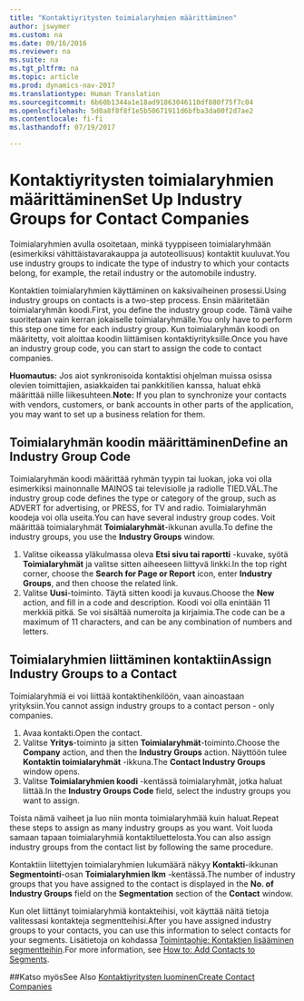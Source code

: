 ```yaml
---
title: "Kontaktiyritysten toimialaryhmien määrittäminen"
author: jswymer
ms.custom: na
ms.date: 09/16/2016
ms.reviewer: na
ms.suite: na
ms.tgt_pltfrm: na
ms.topic: article
ms.prod: dynamics-nav-2017
ms.translationtype: Human Translation
ms.sourcegitcommit: 6b60b1344a1e18ad91863046110df880f75f7c04
ms.openlocfilehash: 5d0a8f8f8f1e5b50671911d6bfba3da00f2d7ae2
ms.contentlocale: fi-fi
ms.lasthandoff: 07/19/2017

---
```

# <a name="set-up-industry-groups-for-contact-companies"></a><span data-ttu-id="9ec9c-102">Kontaktiyritysten toimialaryhmien määrittäminen</span><span class="sxs-lookup"><span data-stu-id="9ec9c-102">Set Up Industry Groups for Contact Companies</span></span>
<span data-ttu-id="9ec9c-103">Toimialaryhmien avulla osoitetaan, minkä tyyppiseen toimialaryhmään (esimerkiksi vähittäistavarakauppa ja autoteollisuus) kontaktit kuuluvat.</span><span class="sxs-lookup"><span data-stu-id="9ec9c-103">You use industry groups to indicate the type of industry to which your contacts belong, for example, the retail industry or the automobile industry.</span></span>

<span data-ttu-id="9ec9c-104">Kontaktien toimialaryhmien käyttäminen on kaksivaiheinen prosessi.</span><span class="sxs-lookup"><span data-stu-id="9ec9c-104">Using industry groups on contacts is a two-step process.</span></span> <span data-ttu-id="9ec9c-105">Ensin määritetään toimialaryhmän koodi.</span><span class="sxs-lookup"><span data-stu-id="9ec9c-105">First, you define the industry group code.</span></span> <span data-ttu-id="9ec9c-106">Tämä vaihe suoritetaan vain kerran jokaiselle toimialaryhmälle.</span><span class="sxs-lookup"><span data-stu-id="9ec9c-106">You only have to perform this step one time for each industry group.</span></span> <span data-ttu-id="9ec9c-107">Kun toimialaryhmän koodi on määritetty, voit aloittaa koodin liittämisen kontaktiyrityksille.</span><span class="sxs-lookup"><span data-stu-id="9ec9c-107">Once you have an industry group code, you can start to assign the code to contact companies.</span></span>

<span data-ttu-id="9ec9c-108">**Huomautus:** Jos aiot synkronisoida kontaktisi ohjelman muissa osissa olevien toimittajien, asiakkaiden tai pankkitilien kanssa, haluat ehkä määrittää niille liikesuhteen.</span><span class="sxs-lookup"><span data-stu-id="9ec9c-108">**Note:** If you plan to synchronize your contacts with vendors, customers, or bank accounts in other parts of the application, you may want to set up a business relation for them.</span></span>

## <a name="define-an-industry-group-code"></a><span data-ttu-id="9ec9c-109">Toimialaryhmän koodin määrittäminen</span><span class="sxs-lookup"><span data-stu-id="9ec9c-109">Define an Industry Group Code</span></span>
<span data-ttu-id="9ec9c-110">Toimialaryhmän koodi määrittää ryhmän tyypin tai luokan, joka voi olla esimerkiksi mainonnalle MAINOS tai televisiolle ja radiolle TIED.VÄL.</span><span class="sxs-lookup"><span data-stu-id="9ec9c-110">The industry group code defines the type or category of the group, such as ADVERT for advertising, or PRESS, for TV and radio.</span></span> <span data-ttu-id="9ec9c-111">Toimialaryhmän koodeja voi olla useita.</span><span class="sxs-lookup"><span data-stu-id="9ec9c-111">You can have several industry group codes.</span></span> <span data-ttu-id="9ec9c-112">Voit määrittää toimialaryhmät **Toimialaryhmät**-ikkunan avulla.</span><span class="sxs-lookup"><span data-stu-id="9ec9c-112">To define the industry groups, you use the **Industry Groups** window.</span></span>

1. <span data-ttu-id="9ec9c-113">Valitse oikeassa yläkulmassa oleva **Etsi sivu tai raportti** -kuvake, syötä **Toimialaryhmät** ja valitse sitten aiheeseen liittyvä linkki.</span><span class="sxs-lookup"><span data-stu-id="9ec9c-113">In the top right corner, choose the **Search for Page or Report** icon, enter **Industry Groups**, and then choose the related link.</span></span>
2. <span data-ttu-id="9ec9c-114">Valitse **Uusi**-toiminto. Täytä sitten koodi ja kuvaus.</span><span class="sxs-lookup"><span data-stu-id="9ec9c-114">Choose the **New** action, and fill in a code and description.</span></span> <span data-ttu-id="9ec9c-115">Koodi voi olla enintään 11 merkkiä pitkä. Se voi sisältää numeroita ja kirjaimia.</span><span class="sxs-lookup"><span data-stu-id="9ec9c-115">The code can be a maximum of 11 characters, and can be any combination of numbers and letters.</span></span>

## <a name="assign-industry-groups-to-a-contact"></a><span data-ttu-id="9ec9c-116">Toimialaryhmien liittäminen kontaktiin</span><span class="sxs-lookup"><span data-stu-id="9ec9c-116">Assign Industry Groups to a Contact</span></span>
<span data-ttu-id="9ec9c-117">Toimialaryhmiä ei voi liittää kontaktihenkilöön, vaan ainoastaan yrityksiin.</span><span class="sxs-lookup"><span data-stu-id="9ec9c-117">You cannot assign industry groups to a contact person - only companies.</span></span>

1. <span data-ttu-id="9ec9c-118">Avaa kontakti.</span><span class="sxs-lookup"><span data-stu-id="9ec9c-118">Open the contact.</span></span>
2. <span data-ttu-id="9ec9c-119">Valitse **Yritys**-toiminto ja sitten **Toimialaryhmät**-toiminto.</span><span class="sxs-lookup"><span data-stu-id="9ec9c-119">Choose the **Company** action, and then the **Industry Groups** action.</span></span> <span data-ttu-id="9ec9c-120">Näyttöön tulee **Kontaktin toimialaryhmät** -ikkuna.</span><span class="sxs-lookup"><span data-stu-id="9ec9c-120">The **Contact Industry Groups** window opens.</span></span>
3. <span data-ttu-id="9ec9c-121">Valitse **Toimialaryhmien koodi** -kentässä toimialaryhmät, jotka haluat liittää.</span><span class="sxs-lookup"><span data-stu-id="9ec9c-121">In the **Industry Groups Code** field, select the industry groups you want to assign.</span></span>

<span data-ttu-id="9ec9c-122">Toista nämä vaiheet ja luo niin monta toimialaryhmää kuin haluat.</span><span class="sxs-lookup"><span data-stu-id="9ec9c-122">Repeat these steps to assign as many industry groups as you want.</span></span> <span data-ttu-id="9ec9c-123">Voit luoda samaan tapaan toimialaryhmiä kontaktiluettelosta.</span><span class="sxs-lookup"><span data-stu-id="9ec9c-123">You can also assign industry groups from the contact list by following the same procedure.</span></span>

<span data-ttu-id="9ec9c-124">Kontaktiin liitettyjen toimialaryhmien lukumäärä näkyy **Kontakti**-ikkunan **Segmentointi**-osan **Toimialaryhmien lkm** -kentässä.</span><span class="sxs-lookup"><span data-stu-id="9ec9c-124">The number of industry groups that you have assigned to the contact is displayed in the **No. of Industry Groups** field on the **Segmentation** section of the **Contact** window.</span></span>

<span data-ttu-id="9ec9c-125">Kun olet liittänyt toimialaryhmiä kontakteihisi, voit käyttää näitä tietoja valitessasi kontakteja segmentteihisi.</span><span class="sxs-lookup"><span data-stu-id="9ec9c-125">After you have assigned industry groups to your contacts, you can use this information to select contacts for your segments.</span></span> <span data-ttu-id="9ec9c-126">Lisätietoja on kohdassa [Toimintaohje: Kontaktien lisääminen segmentteihin](marketing-add-contact-segment.md).</span><span class="sxs-lookup"><span data-stu-id="9ec9c-126">For more information, see [How to: Add Contacts to Segments](marketing-add-contact-segment.md).</span></span>

##<a name="see-also"></a><span data-ttu-id="9ec9c-127">Katso myös</span><span class="sxs-lookup"><span data-stu-id="9ec9c-127">See Also</span></span>
[<span data-ttu-id="9ec9c-128">Kontaktiyritysten luominen</span><span class="sxs-lookup"><span data-stu-id="9ec9c-128">Create Contact Companies</span></span>](marketing-create-contact-companies.md)


